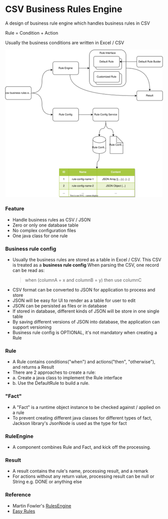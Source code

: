 # CSV Business Rules Engine

A design of business rule engine which handles business rules in CSV

Rule = Condition + Action

Usually the business conditions are written in Excel / CSV

<img src="./csv-business-rules-engine.drawio.svg" />

### Feature

- Handle business rules as CSV / JSON
- Zero or only one database table
- No complex configuration files
- One java class for one rule

### Business rule config

- Usually the business rules are stored as a table in Excel / CSV.
  This CSV is treated as a **business rule config**
  When parsing the CSV, one record can be read as:
  > when (columnA = x and columnB = y) then use columnC
- CSV format can be converted to JSON for application to process and store
- JSON will be easy for UI to render as a table for user to edit
- JSON can be persisted as files or in database
- If stored in database, different kinds of JSON will be store in one single table
- By saving different versions of JSON into database, the application can support versioning
- Business rule config is OPTIONAL, it's not mandatory when creating a Rule

### Rule

- A Rule contains conditions("when") and actions("then", "otherwise"), and returns a Result
- There are 2 approaches to create a rule:
- a. Create a java class to implement the Rule interface
- b. Use the DefaultRule to build a rule.

### "Fact"

- A "Fact" is a runtime object instance to be checked against / applied on a rule
- To prevent creating different java classes for different types of fact, Jackson library's JsonNode is used as the type
  for fact

### RuleEngine

- A component combines Rule and Fact, and kick off the processing.

### Result

- A result contains the rule's name, processing result, and a remark
- For actions without any return value, processing result can be null or String e.g. DONE or anything else

### Reference

- Martin Fowler's [RulesEngine](https://martinfowler.com/bliki/RulesEngine.html)
- [Easy Rules](https://github.com/j-easy/easy-rules) 